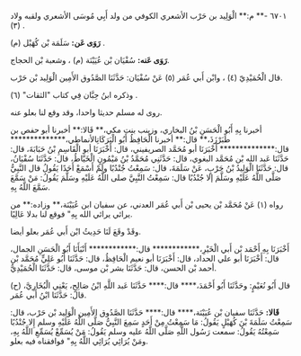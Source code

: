 ٦٧٠١ -** م:** الْوَلِيد بن حَرْب الأشعري الكوفي من ولد أَبِي مُوسَى الأشعري ولقبه ولاد (٣) .

**رَوَى عَن:** سَلَمَة بْن كُهَيْل (م) .

**رَوَى عَنه:** سُفْيَان بْن عُيَيْنَة (م) ، وشعبة بْن الحجاج.

قال الْحُمَيْدِيّ (٤) ، وابْن أَبي عُمَر (٥) عَنْ سُفْيَان: حَدَّثَنَا الصَّدُوق الأَمِين الْوَلِيد بْن حَرْب.

وذكره ابنُ حِبَّان فِي كتاب "الثقات" (٦) .

روى له مسلم حديثا واحدا، وقد وقع لنا بعلو عنه.

أخبرنا بِهِ أَبُو الْحَسَنِ بْنُ البخاري، وزينب بنت مكي،** قَالا:** أخبرنا أبو حفص بن طَبَرْزَذَ،** قال:** أخبرنا الْحَافِظُ أَبُو الْبَرَكَاتِالأنماطي،************** قال:************** أَخْبَرَنَا أبو مُحَمَّد الصريفيني، قال: أَخْبَرَنَا أبو الْقَاسِمِ بْنُ حَبَابَةَ، قال: حَدَّثَنَا عَبد الله بْن مُحَمَّد البغوي، قال: حَدَّثَنِي مُحَمَّدُ بْنُ مَيْمُونٍ الْخَيَّاطُ، قال: حَدَّثَنَا سُفْيَانُ، قال: حَدَّثَنَا الْوَلِيدُ بْنُ حَرْبٍ، عَنْ سَلَمَةَ، قال: سَمِعْتُ جُنْدُبًا ولَمْ أَسْمَعْ أَحَدًا يَقُولُ قال النَّبِيُّ صَلَّى اللَّهُ عَلَيْهِ وسَلَّمَ إلا جُنْدُبًا قال: سَمِعْتُ النَّبِيَّ صلى اللَّهُ عَلَيْهِ وسَلَّمَ يَقُولُ: مَنْ سَمَّعَ سَمَّعَ اللَّهُ بِهِ.

رواه (١) عَنْ مُحَمَّد بْن يحيى بْن أَبي عُمَر العدني، عن سفيان ابن عُيَيْنَة،** وزاده:** من يرائي يرائي الله بِهِ" فوقع لنا بدلا عَالِيًا.

وقَدْ وقَعَ لَنَا حَدِيثُ ابْن أَبي عُمَر بعلو أيضا.

أَخْبَرَنَا بِهِ أَحْمَد بْن أَبي الْخَيْرِ،************ قال:************ أَنْبَأَنَا أَبُو الْحَسَنِ الجمال، قال: أَخْبَرَنَا أبو علي الحداد، قال: أَخْبَرَنَا أبو نعيم الْحَافِظُ، قال: حَدَّثَنَا أَبُو عَلِيٍّ مُحَمَّد بْن أحمد بْن الحسن، قال: حَدَّثَنَا بشر بْن موسى، قال: حَدَّثَنَا الْحُمَيْدِيُّ.

(ح) قال أَبُو نُعَيْمٍ: وحَدَّثَنَا أَبُو أَحْمَدَ،**** قال:**** حَدَّثَنَا عَبد اللَّهِ ابْنُ صَالِحٍ، يَعْنِي الْبُخَارِيَّ، قال: حَدَّثَنَا ابْنُ أَبي عُمَر.

**قَالا:** حَدَّثَنَا سفيان بْن عُيَيْنَة،**** قال:**** حَدَّثَنَا الصَّدُوق الأَمِين الْوَلِيد بْن حَرْب، قال: سَمِعْتُ سَلَمَةَ بْنَ كُهَيْلٍ يَقُولُ: مَا سَمِعْتُ مِنْ أَحَدٍ سَمِعَ النَّبِيُّ صَلَّى اللَّهُ عَلَيْهِ وسلم إِلا جُنْدُبًا سَمِعْتُهُ يَقُولُ: سمعت رَسُول اللَّهِ صَلَّى اللَّهُ عليه وسلم يَقُولُ: مَنْ يُسَمِّعْ يُسَمِّعِ اللَّهُ بِهِ، ومَنْ يُرَائِي يُرَائِي اللَّهُ بِهِ" فوافقناه فيه بعلو.